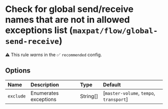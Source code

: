 # Check for global send/receive names that are not in allowed exceptions list (`maxpat/flow/global-send-receive`)

⚠️ This rule _warns_ in the ✅ `recommended` config.

<!-- end auto-generated rule header -->

## Options

<!-- begin auto-generated rule options list -->

| Name      | Description           | Type     | Default                                 |
| :-------- | :-------------------- | :------- | :-------------------------------------- |
| `exclude` | Enumerates exceptions | String[] | [`master-volume`, `tempo`, `transport`] |

<!-- end auto-generated rule options list -->
